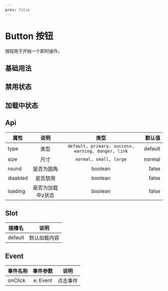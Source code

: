 ```yaml
---
prev: false
---
```

# Button 按钮

按钮用于开始一个即时操作。

## 基础用法

<demo src="../../demos/button/basic.vue"></demo>

## 禁用状态

<demo src="../../demos/button/disabled.vue"></demo>

## 加载中状态

<demo src="../../demos/button/loading.vue"></demo>

## Api
| 属性 | 说明 | 类型 | 默认值 |
| - |:--:| :-:| -:|
| type | 类型 | `default, primary, success, warning, danger, link` | default |
| size | 尺寸 | `normal, small, large` | normal |
| round | 是否为圆角 | boolean | false |
| disabled | 是否禁用 | boolean | false |
| loading | 是否为加载中z状态 | boolean | false |

## Slot
| 插槽名 | 说明 |
| - |:--:|
| default | 默认加载内容 |

## Event
| 事件名称 | 事件参数 | 说明 |
| - |:--:|:--:|
| onClick | e: Event | 点击事件 |